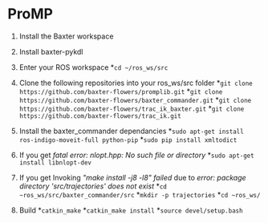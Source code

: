 # ProMP

1. Install the Baxter workspace

2. Install baxter-pykdl

3. Enter your ROS workspace
  *`cd ~/ros_ws/src`

4. Clone the following repositories into your ros_ws/src folder
  *`git clone https://github.com/baxter-flowers/promplib.git`
  *`git clone https://github.com/baxter-flowers/baxter_commander.git`
  *`git clone https://github.com/baxter-flowers/trac_ik_baxter.git`
  *`git clone https://github.com/baxter-flowers/trac_ik.git`

5. Install the baxter_commander dependancies
  *`sudo apt-get install ros-indigo-moveit-full python-pip`
  *`sudo pip install xmltodict`

6. If you get _fatal error: nlopt.hpp: No such file or directory_
  *`sudo apt-get install libnlopt-dev`

7. If you get Invoking _"make install -j8 -l8" failed_ due to _error: package directory 'src/trajectories' does not exist_
  *`cd ~ros_ws/src/baxter_commander/src`
  *`mkdir -p trajectories`
  *`cd ~ros_ws/`

8. Build
  *`catkin_make`
  *`catkin_make install`
  *`source devel/setup.bash`
